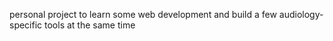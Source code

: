 
personal project to learn some web development and build a few audiology-specific tools at the same time

